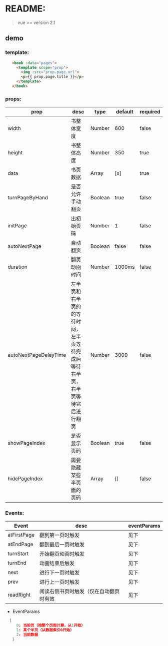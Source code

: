 # README:

> vue >= version 2.1

## demo

### template:

```html
   <book :data="pages">
     <template scope="prop">
       <img :src="prop.page.url">
       <p>{{ prop.page.title }}</p>
     </template>
   </book>
```

### props:

prop | desc | type | default | required
---|------|------|------|---
width | 书整体宽度 | Number | 600 | false
height | 书整体高度 | Number | 350 | true
data | 书页数据 | Array | [x] | true
turnPageByHand | 是否允许手动翻页 | Boolean | true | false
initPage | 出初始页码 | Number | 1 | false
autoNextPage | 自动翻页 | Boolean | false | false
duration |  翻页动画时间 | Number | 1000ms | false
autoNextPageDelayTime | 左半页和右半页的的等待时间，左半页等待完成后等待右半页，右半页等待完后进行翻页 | Number | 3000 | false
showPageIndex | 是否显示页码 | Boolean | true | false
hidePageIndex | 需要隐藏某些半页面的页码 | Array | [] | false

### Events:

Event | desc | eventParams
---|------|---
atFirstPage | 翻到第一页时触发 | 见下
atEndPage | 翻到最后一页时触发 | 见下
turnStart | 开始翻页动画时触发 | 见下
turnEnd | 动画结束后触发 | 见下
next | 进行下一页时触发 | 见下
prev | 进行上一页时触发 | 见下
readRight | 阅读右侧书页时触发（仅在自动翻页时有效 | 见下

- EventParams

```json
  [
     0: 当前页（按整个页面计算，从1开始）
     1: 某个半页（从数据索引0开始）
     2: 当前数据
   ]
```
